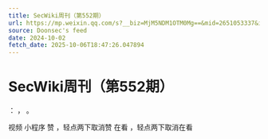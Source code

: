 ```yaml
---
title: SecWiki周刊（第552期）
url: https://mp.weixin.qq.com/s?__biz=MjM5NDM1OTM0Mg==&mid=2651053337&idx=1&sn=9e978709a7c4a2f139ab986c62f29aca
source: Doonsec's feed
date: 2024-10-02
fetch_date: 2025-10-06T18:47:26.047894
---
```


# SecWiki周刊（第552期）

：
，
。

视频
小程序
赞
，轻点两下取消赞
在看
，轻点两下取消在看
